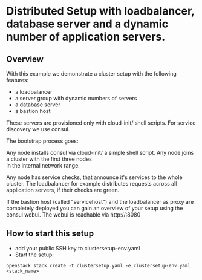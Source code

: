 # Distributed Setup with loadbalancer, database server and a dynamic number of application servers.


## Overview

 With this example we demonstrate a cluster setup with the following features:

- a loadbalancer
- a server group with dynamic numbers of servers
- a database server
- a bastion host

These servers are provisioned only with cloud-init/ shell scripts. For service discovery we use consul.

The bootstrap process goes:

Any node installs consul via cloud-init/ a simple shell script.
Any node joins a cluster with the first three nodes  
 in the internal network range. 
 
Any node has service checks, that announce it's services to the whole cluster.
The loadbalancer for example distributes requests across all application servers, if their checks are green.

If the bastion host (called "servicehost") and the loadbalancer as proxy are completely deployed you can gain an overview of your setup using the consul webui. The webui is reachable via http://<loadbalancerIP>:8080

## How to start this setup

* add your public SSH key to clustersetup-env.yaml 
* Start the setup:

```
openstack stack create -t clustersetup.yaml -e clustersetup-env.yaml <stack_name>
```




